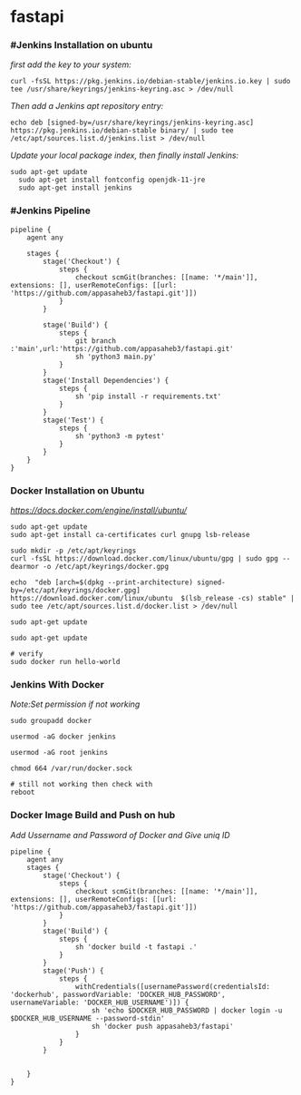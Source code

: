 # fastapi
### #Jenkins Installation on ubuntu
*first add the key to your system:*
```
curl -fsSL https://pkg.jenkins.io/debian-stable/jenkins.io.key | sudo tee /usr/share/keyrings/jenkins-keyring.asc > /dev/null
```
*Then add a Jenkins apt repository entry:*
```
echo deb [signed-by=/usr/share/keyrings/jenkins-keyring.asc] https://pkg.jenkins.io/debian-stable binary/ | sudo tee /etc/apt/sources.list.d/jenkins.list > /dev/null
```
*Update your local package index, then finally install Jenkins:*
```
sudo apt-get update
  sudo apt-get install fontconfig openjdk-11-jre
  sudo apt-get install jenkins
```


### #Jenkins Pipeline
```
pipeline {
    agent any

    stages {
        stage('Checkout') {
            steps {
                checkout scmGit(branches: [[name: '*/main']], extensions: [], userRemoteConfigs: [[url: 'https://github.com/appasaheb3/fastapi.git']])
            }
        }
        
        stage('Build') {
            steps {
                git branch :'main',url:'https://github.com/appasaheb3/fastapi.git'
                sh 'python3 main.py'
            }
        }
        stage('Install Dependencies') {
            steps {
                sh 'pip install -r requirements.txt'
            }
        }
        stage('Test') {
            steps {
                sh 'python3 -m pytest'
            }
        }
    }
}
```


### Docker Installation on Ubuntu
*https://docs.docker.com/engine/install/ubuntu/*
```
sudo apt-get update
sudo apt-get install ca-certificates curl gnupg lsb-release
```
```
sudo mkdir -p /etc/apt/keyrings
curl -fsSL https://download.docker.com/linux/ubuntu/gpg | sudo gpg --dearmor -o /etc/apt/keyrings/docker.gpg
```
```echo  "deb [arch=$(dpkg --print-architecture) signed-by=/etc/apt/keyrings/docker.gpg] https://download.docker.com/linux/ubuntu  $(lsb_release -cs) stable" | sudo tee /etc/apt/sources.list.d/docker.list > /dev/null```

```sudo apt-get update```

```sudo chmod a+r /etc/apt/keyrings/docker.gpg
sudo apt-get update
```

```
# verify
sudo docker run hello-world
```


### Jenkins With Docker
*Note:Set permission if not working*
```
sudo groupadd docker
```
```
usermod -aG docker jenkins
```
```
usermod -aG root jenkins
```
```
chmod 664 /var/run/docker.sock
```
```
# still not working then check with
reboot
```


### Docker Image Build and Push on hub
*Add Ussername and Password of Docker and Give uniq ID* 
```
pipeline {
    agent any
    stages {
        stage('Checkout') {
            steps {
                checkout scmGit(branches: [[name: '*/main']], extensions: [], userRemoteConfigs: [[url: 'https://github.com/appasaheb3/fastapi.git']])
            }
        }
        stage('Build') {
            steps {
                sh 'docker build -t fastapi .'
            }
        }
        stage('Push') {
            steps {
                withCredentials([usernamePassword(credentialsId: 'dockerhub', passwordVariable: 'DOCKER_HUB_PASSWORD', usernameVariable: 'DOCKER_HUB_USERNAME')]) {
                    sh 'echo $DOCKER_HUB_PASSWORD | docker login -u $DOCKER_HUB_USERNAME --password-stdin' 
                    sh 'docker push appasaheb3/fastapi'
                }
            }
        }
        
        
    }
}
```
